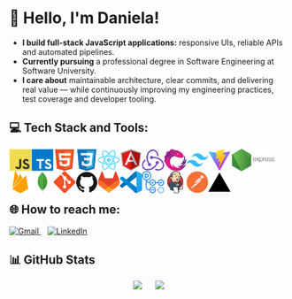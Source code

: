 # 💫 Hello, I'm Daniela!

-   **I build full-stack JavaScript applications:** responsive UIs, reliable APIs and automated pipelines.
-   **Currently pursuing** a professional degree in Software Engineering at Software University.
-   **I care about** maintainable architecture, clear commits, and delivering real value — while continuously improving my engineering practices, test coverage and developer tooling.

## 💻 Tech Stack and Tools:

<img align="left" title="JavaScript" alt="JavaScript" width="40px" src="https://raw.githubusercontent.com/devicons/devicon/master/icons/javascript/javascript-original.svg" />
<img align="left" title="TypeScript" alt="TypeScript" width="40px" src="https://raw.githubusercontent.com/devicons/devicon/master/icons/typescript/typescript-original.svg" />
<img align="left" title="HTML5" alt="HTML5" width="40px" src="https://raw.githubusercontent.com/devicons/devicon/master/icons/html5/html5-original.svg" />
<img align="left" title="CSS3" alt="CSS3" width="40px" src="https://raw.githubusercontent.com/devicons/devicon/master/icons/css3/css3-original.svg" />

<img align="left" title="React" alt="React" width="40px" src="https://raw.githubusercontent.com/devicons/devicon/master/icons/react/react-original.svg" />
<img align="left" title="Angular" alt="Angular" width="40px" src="https://raw.githubusercontent.com/devicons/devicon/master/icons/angularjs/angularjs-original.svg" />
<img align="left" title="Redux" alt="Redux" width="40px" src="https://raw.githubusercontent.com/devicons/devicon/master/icons/redux/redux-original.svg" />
<img align="left" title="RxJS" alt="RxJS" width="40px" src="https://raw.githubusercontent.com/devicons/devicon/master/icons/rxjs/rxjs-original.svg" />
<img align="left" title="Tailwind CSS" alt="Tailwind CSS" width="40px" src="https://raw.githubusercontent.com/devicons/devicon/master/icons/tailwindcss/tailwindcss-original.svg" />
<img align="left" title="Vite" alt="Vite" width="40px" src="https://raw.githubusercontent.com/devicons/devicon/master/icons/vitejs/vitejs-original.svg" />

<img align="left" title="Node.js" alt="Node.js" width="40px" src="https://raw.githubusercontent.com/devicons/devicon/master/icons/nodejs/nodejs-original.svg" />
<img align="left" title="Express" alt="Express" width="40px" src="https://raw.githubusercontent.com/devicons/devicon/master/icons/express/express-original-wordmark.svg" />
<img align="left" title="Firebase" alt="Firebase" width="40px" src="https://raw.githubusercontent.com/devicons/devicon/master/icons/firebase/firebase-plain.svg" />
<img align="left" title="MongoDB" alt="MongoDB" width="40px" src="https://raw.githubusercontent.com/devicons/devicon/master/icons/mongodb/mongodb-original.svg" />

<img align="left" title="Git" alt="Git" width="40px" src="https://raw.githubusercontent.com/devicons/devicon/master/icons/git/git-original.svg" />
<img align="left" title="GitHub" alt="GitHub" width="40px" src="https://raw.githubusercontent.com/devicons/devicon/master/icons/github/github-original.svg" />
<img align="left" title="GitLab" alt="GitLab" width="40px" src="https://raw.githubusercontent.com/devicons/devicon/master/icons/gitlab/gitlab-original.svg" />
<img align="left" title="VS Code" alt="VS Code" width="40px" src="https://raw.githubusercontent.com/devicons/devicon/master/icons/vscode/vscode-original.svg" />
<img align="left" title="GitHub Actions" alt="GitHub Actions" width="40px" src="https://raw.githubusercontent.com/devicons/devicon/master/icons/githubactions/githubactions-original.svg" />
<img align="left" title="Jenkins" alt="Jenkins" width="40px" src="https://raw.githubusercontent.com/devicons/devicon/master/icons/jenkins/jenkins-original.svg" />
<img align="left" title="Postman" alt="Postman" width="40px" src="https://raw.githubusercontent.com/devicons/devicon/master/icons/postman/postman-original.svg" />
<img align="left" title="Vercel" alt="Vercel" width="40px" src="https://raw.githubusercontent.com/devicons/devicon/master/icons/vercel/vercel-original.svg" />

<br><br><br><br>

## 🌐 How to reach me:

<a href="mailto:dconewa@gmail.com">
  <img src="https://skillicons.dev/icons?i=gmail" height="40" alt="Gmail"/>
</a>&nbsp;&nbsp;
<a href="https://www.linkedin.com/in/daniella-coneva/">
  <img src="https://skillicons.dev/icons?i=linkedin" height="40" alt="LinkedIn"/>
</a>
<br>

## 📊 GitHub Stats

<p align="center">
  <img src="https://nirzak-streak-stats.vercel.app/?user=danielleconeva&theme=dracula&hide_border=true" height="180" />
  &nbsp;&nbsp;&nbsp;&nbsp;
  <img src="https://github-readme-stats.vercel.app/api/top-langs/?username=danielleconeva&theme=dracula&hide_border=true&include_all_commits=true&count_private=true&layout=compact" height="180" />
</p>

